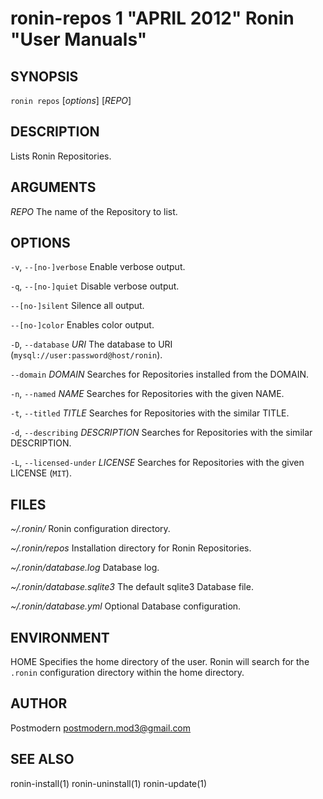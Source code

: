 # ronin-repos 1 "APRIL 2012" Ronin "User Manuals"

## SYNOPSIS

`ronin repos` [*options*] [*REPO*]

## DESCRIPTION

Lists Ronin Repositories.

## ARGUMENTS

*REPO*
  The name of the Repository to list.

## OPTIONS

`-v`, `--[no-]verbose`
  Enable verbose output.

`-q`, `--[no-]quiet`
  Disable verbose output.

`--[no-]silent`
  Silence all output.

`--[no-]color`
  Enables color output.

`-D`, `--database` *URI*
  The database to URI (`mysql://user:password@host/ronin`).

`--domain` *DOMAIN*
  Searches for Repositories installed from the DOMAIN.

`-n`, `--named` *NAME*
  Searches for Repositories with the given NAME.

`-t`, `--titled` *TITLE*
  Searches for Repositories with the similar TITLE.

`-d`, `--describing` *DESCRIPTION*
  Searches for Repositories with the similar DESCRIPTION.

`-L`, `--licensed-under` *LICENSE*
  Searches for Repositories with the given LICENSE (`MIT`).

## FILES

*~/.ronin/*
  Ronin configuration directory.

*~/.ronin/repos*
  Installation directory for Ronin Repositories.

*~/.ronin/database.log*
  Database log.

*~/.ronin/database.sqlite3*
  The default sqlite3 Database file.

*~/.ronin/database.yml*
  Optional Database configuration.

## ENVIRONMENT

HOME
  Specifies the home directory of the user. Ronin will search for the `.ronin`
  configuration directory within the home directory.

## AUTHOR

Postmodern <postmodern.mod3@gmail.com>

## SEE ALSO

ronin-install(1) ronin-uninstall(1) ronin-update(1)

